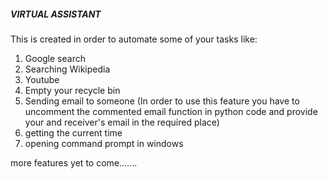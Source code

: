 ##### VIRTUAL ASSISTANT #####

This is created in order to automate some of your tasks like:
1. Google search
2. Searching Wikipedia
3. Youtube
4. Empty your recycle bin
5. Sending email to someone (In order to use this feature you have to uncomment the commented email function in python code and provide your and receiver's email in the required place)
6. getting the current time
7. opening command prompt in windows


more features yet to come.......

